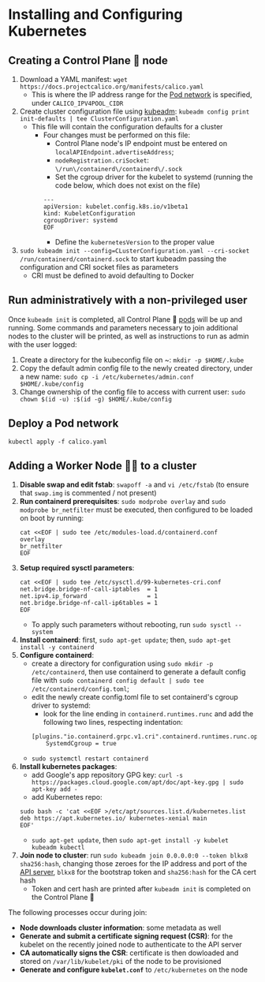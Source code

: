 # Installing and Configuring Kubernetes

## Creating a Control Plane 🧠 node

1. Download a YAML manifest: `wget https://docs.projectcalico.org/manifests/calico.yaml`
    - This is where the IP address range for the [Pod network](05podNetworkingFundamentals.md) is specified, under `CALICO_IPV4POOL_CIDR`
2. Create cluster configuration file using [kubeadm](01installationConsiderationsMethodsReqs.md#installation-methods): `kubeadm config print init-defaults | tee ClusterConfiguration.yaml`
    - This file will contain the configuration defaults for a cluster
        - Four changes must be performed on this file:
            - Control Plane node's IP endpoint must be entered on `localAPIEndpoint.advertiseAddress`;
            - `nodeRegistration.criSocket`: `\/run\/containerd\/containerd\/.sock`
            - Set the cgroup driver for the kubelet to systemd (running the code below, which does not exist on the file)
            ```cat <<EOF | cat >> ClusterConfiguration.yaml
            ---
            apiVersion: kubelet.config.k8s.io/v1beta1
            kind: KubeletConfiguration
            cgroupDriver: systemd
            EOF
            ```
            - Define the `kubernetesVersion` to the proper value
3. `sudo kubeadm init --config=CLusterConfiguration.yaml --cri-socket /run/containerd/containerd.sock` to start kubeadm passing the configuration and CRI socket files as parameters
    - CRI must be defined to avoid defaulting to Docker

## Run administratively with a non-privileged user

Once `kubeadm init` is completed, all Control Plane 🧠 [pods](03APIObjectsPods.MD) will be up and running. Some commands and parameters necessary to join additional nodes to the cluster will be printed, as well as instructions to run as admin with the user logged:

1. Create a directory for the kubeconfig file on ~: `mkdir -p $HOME/.kube`
2. Copy the default admin config file to the newly created directory, under a new name: `sudo cp -i /etc/kubernetes/admin.conf $HOME/.kube/config`
3. Change ownership of the config file to access with current user: `sudo chown $(id -u) :$(id -g) $HOME/.kube/config`

## Deploy a Pod network

`kubectl apply -f calico.yaml`

## Adding a Worker Node 👩‍🏭 to a cluster

1. **Disable swap and edit fstab**: `swapoff -a` and `vi /etc/fstab` (to ensure that `swap.img` is commented / not present)
2. **Run containerd prerequisites**: `sudo modprobe overlay` and `sudo modprobe br_netfilter` must be executed, then configured to be loaded on boot by running:
    ```
    cat <<EOF | sudo tee /etc/modules-load.d/containerd.conf
    overlay
    br_netfilter
    EOF
    ```
3. **Setup required sysctl parameters**:
    ```
    cat <<EOF | sudo tee /etc/sysctl.d/99-kubernetes-cri.conf
    net.bridge.bridge-nf-call-iptables  = 1
    net.ipv4.ip_forward                 = 1
    net.bridge.bridge-nf-call-ip6tables = 1
    EOF
    ```
    - To apply such parameters without rebooting, run `sudo sysctl --system`
4. **Install containerd**: first, `sudo apt-get update`; then, `sudo apt-get install -y containerd`
5. **Configure containerd**: 
    - create a directory for configuration using `sudo mkdir -p /etc/containerd`, then use containerd to generate a default config file with `sudo containerd config default | sudo tee /etc/containerd/config.toml`;
    - edit the newly create config.toml file to set containerd's cgroup driver to systemd:
        - look for the line ending in `containerd.runtimes.runc` and add the following two lines, respecting indentation:
        ```
        [plugins."io.containerd.grpc.v1.cri".containerd.runtimes.runc.options]
            SystemdCgroup = true
        ```
    - `sudo systemctl restart containerd`
6. **Install kubernetes packages**:
    - add Google's app repository GPG key: `curl -s https://packages.cloud.google.com/apt/doc/apt-key.gpg | sudo apt-key add -`
    - add Kubernetes repo: 
    ```
    sudo bash -c 'cat <<EOF >/etc/apt/sources.list.d/kubernetes.list
    deb https://apt.kubernetes.io/ kubernetes-xenial main
    EOF'
    ```
    - `sudo apt-get update`, then `sudo apt-get install -y kubelet kubeadm kubectl`
7. **Join node to cluster**: run `sudo kubeadm join 0.0.0.0:0 --token blkx8 sha256:hash`, changing those zeroes for the IP address and port of the [API server](02kubernetesAPI.MD), `blkx8` for the bootstrap token and `sha256:hash` for the CA cert hash
    - Token and cert hash are printed after `kubeadm init` is completed on the Control Plane 🧠

The following processes occur during join:
- **Node downloads cluster information**: some metadata as well
- **Generate and submit a certificate signing request (CSR)**: for the kubelet on the recently joined node to authenticate to the API server
- **CA automatically signs the CSR**: certificate is then dowloaded and stored on `/var/lib/kubelet/pki` of the node to be provisioned
- **Generate and configure `kubelet.conf`** to `/etc/kubernetes` on the node